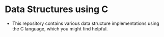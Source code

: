 # Data Structures using C 
- This repository contains various data structure implementations using the C language, which you might find helpful.